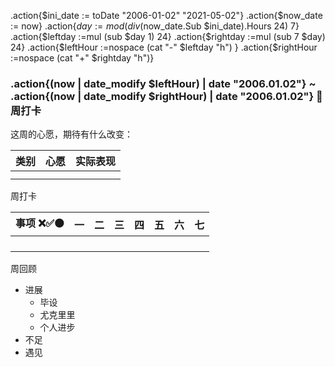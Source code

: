 
.action{$ini_date := toDate "2006-01-02" "2021-05-02"}
.action{$now_date := now}
.action{$day := mod (div ($now_date.Sub $ini_date).Hours 24) 7}
.action{$leftday :=mul (sub $day 1)  24}
.action{$rightday :=mul (sub 7 $day) 24}
.action{$leftHour :=nospace (cat "-" $leftday "h") }
.action{$rightHour :=nospace (cat "+" $rightday "h")}


### .action{(now | date_modify $leftHour) | date "2006.01.02"} ~ .action{(now | date_modify $rightHour) | date "2006.01.02"} 📅周打卡

这周的心愿，期待有什么改变：

| 类别 | 心愿 | 实际表现 |
| ------ | ------ | ---------- |
|      |      |          |
|      |      |          |

周打卡

| **事项** ❌✅⚫ | **一** | **二** | **三** | **四** | **五** | **六** | **七** |
| :---------------: | -------- | -------- | -------- | -------- | -------- | -------- | -------- |
|                 |        |        |        |        |        |        |        |
|                 |        |        |        |        |        |        |        |
|                 |        |        |        |        |        |        |        |
|                 |        |        |        |        |        |        |        |



周回顾
* 进展
  * 毕设
  * 尤克里里
  * 个人进步
* 不足
* 遇见